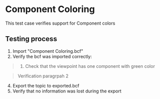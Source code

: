 # Component Coloring

This test case verifies support for Component colors

## Testing process

1. Import "Component Coloring.bcf"
2. Verify the bcf was imported correctly:

> 1. Check that the viewpoint has one component with green color

> 
> Verification paragrpah 2 

4. Export the topic to exported.bcf
5. Verify that no information was lost during the export
